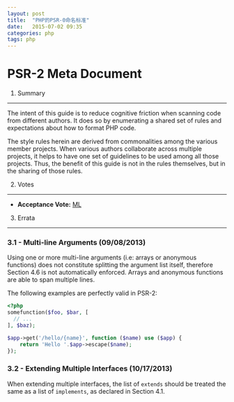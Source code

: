 ```yaml
---
layout: post
title:  "PHP的PSR-0命名标准"
date:   2015-07-02 09:35
categories: php
tags: php
---
```

PSR-2 Meta Document
===================

1. Summary
----------

The intent of this guide is to reduce cognitive friction when scanning code from different authors. It does so 
by enumerating a shared set of rules and expectations about how to format PHP code.

The style rules herein are derived from commonalities among the various member projects. When various authors 
collaborate across multiple projects, it helps to have one set of guidelines to be used among all those 
projects. Thus, the benefit of this guide is not in the rules themselves, but in the sharing of those rules.


2. Votes
--------

- **Acceptance Vote:** [ML](https://groups.google.com/d/msg/php-fig/c-QVvnZdMQ0/TdDMdzKFpdIJ)


3. Errata
---------

### 3.1 - Multi-line Arguments (09/08/2013)

Using one or more multi-line arguments (i.e: arrays or anonymous functions) does not constitute 
splitting the argument list itself, therefore Section 4.6 is not automatically enforced. Arrays and anonymous 
functions are able to span multiple lines.

The following examples are perfectly valid in PSR-2:

```php
<?php
somefunction($foo, $bar, [
  // ...
], $baz);

$app->get('/hello/{name}', function ($name) use ($app) { 
    return 'Hello '.$app->escape($name); 
});
```

### 3.2 - Extending Multiple Interfaces (10/17/2013)

When extending multiple interfaces, the list of `extends` should be treated the same as a list
of `implements`, as declared in Section 4.1.

